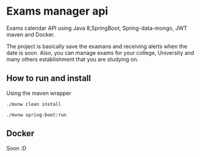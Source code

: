 # Exams manager api
Exams calendar API using Java 8,SpringBoot, Spring-data-mongo, JWT maven and Docker.

The project is basically save the examans and receiving alerts when the date is soon. Also, you can manage exams for your college, 
University and many others establishment that you are studying on.


## How to run and install

Using the maven wrapper

`./mvnw clean install`

`./mvnw spring-boot:run`

## Docker

Soon :D
